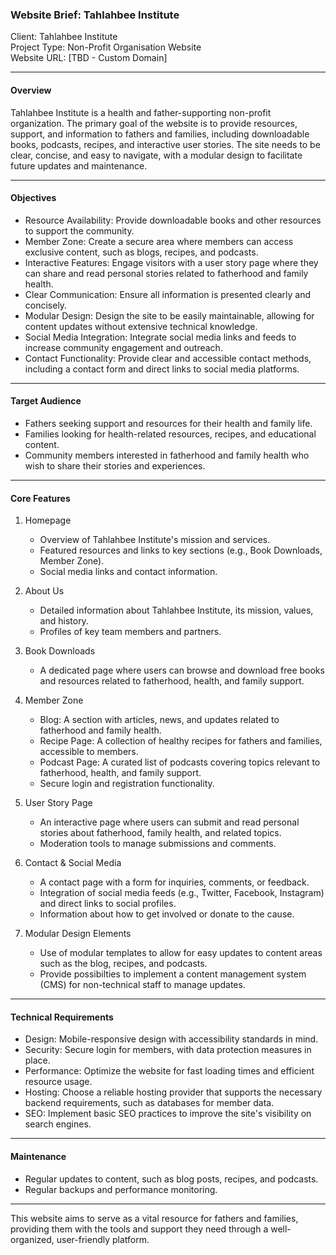 
### Website Brief: Tahlahbee Institute

Client: Tahlahbee Institute  
Project Type: Non-Profit Organisation Website  
Website URL: [TBD - Custom Domain]

---

#### Overview
Tahlahbee Institute is a health and father-supporting non-profit organization. The primary goal of the website is to provide resources, support, and information to fathers and families, including downloadable books, podcasts, recipes, and interactive user stories. The site needs to be clear, concise, and easy to navigate, with a modular design to facilitate future updates and maintenance.

---

#### Objectives
- Resource Availability: Provide downloadable books and other resources to support the community.
- Member Zone: Create a secure area where members can access exclusive content, such as blogs, recipes, and podcasts.
- Interactive Features: Engage visitors with a user story page where they can share and read personal stories related to fatherhood and family health.
- Clear Communication: Ensure all information is presented clearly and concisely.
- Modular Design: Design the site to be easily maintainable, allowing for content updates without extensive technical knowledge.
- Social Media Integration: Integrate social media links and feeds to increase community engagement and outreach.
- Contact Functionality: Provide clear and accessible contact methods, including a contact form and direct links to social media platforms.

---

#### Target Audience
- Fathers seeking support and resources for their health and family life.
- Families looking for health-related resources, recipes, and educational content.
- Community members interested in fatherhood and family health who wish to share their stories and experiences.

---

#### Core Features

1. Homepage
   - Overview of Tahlahbee Institute's mission and services.
   - Featured resources and links to key sections (e.g., Book Downloads, Member Zone).
   - Social media links and contact information.

2. About Us
   - Detailed information about Tahlahbee Institute, its mission, values, and history.
   - Profiles of key team members and partners.

3. Book Downloads
   - A dedicated page where users can browse and download free books and resources related to fatherhood, health, and family support.

4. Member Zone
   - Blog: A section with articles, news, and updates related to fatherhood and family health.
   - Recipe Page: A collection of healthy recipes for fathers and families, accessible to members.
   - Podcast Page: A curated list of podcasts covering topics relevant to fatherhood, health, and family support.
   - Secure login and registration functionality.

5. User Story Page
   - An interactive page where users can submit and read personal stories about fatherhood, family health, and related topics.
   - Moderation tools to manage submissions and comments.

6. Contact & Social Media
   - A contact page with a form for inquiries, comments, or feedback.
   - Integration of social media feeds (e.g., Twitter, Facebook, Instagram) and direct links to social profiles.
   - Information about how to get involved or donate to the cause.

7. Modular Design Elements
   - Use of modular templates to allow for easy updates to content areas such as the blog, recipes, and podcasts.
   - Provide possibilties to implement a content management system (CMS) for non-technical staff to manage updates.

---

#### Technical Requirements
- Design: Mobile-responsive design with accessibility standards in mind.
- Security: Secure login for members, with data protection measures in place.
- Performance: Optimize the website for fast loading times and efficient resource usage.
- Hosting: Choose a reliable hosting provider that supports the necessary backend requirements, such as databases for member data.
- SEO: Implement basic SEO practices to improve the site's visibility on search engines.

---

#### Maintenance
- Regular updates to content, such as blog posts, recipes, and podcasts.
- Regular backups and performance monitoring.
  
---

This website aims to serve as a vital resource for fathers and families, providing them with the tools and support they need through a well-organized, user-friendly platform.

